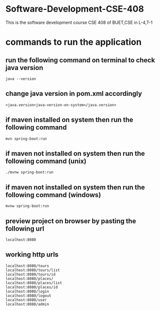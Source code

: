 # Software-Development-CSE-408 

This is the software development course CSE 408 of BUET,CSE in L-4,T-1

# commands to run the application

## run the following command on terminal to check java version

    java --version

## change java version in pom.xml accordingly

    <java.version>java-version-on-system</java.version>

## if maven installed on system then run the following command

    mvn spring-boot:run

## if maven not installed on system then run the following command (unix)

    ./mvnw spring-boot:run

## if maven not installed on system then run the following command (windows)

    mvnw spring-boot:run

## preview project on browser by pasting the following url

    localhost:8080

## working http urls

    localhost:8080/tours
    localhost:8080/tours/list
    localhost:8080/tours/id
    localhost:8080/places/
    localhost:8080/places/list
    localhost:8080/places/id
    localhost:8080/login
    localhost:8080/logout
    localhost:8080/user
    localhost:8080/admin
